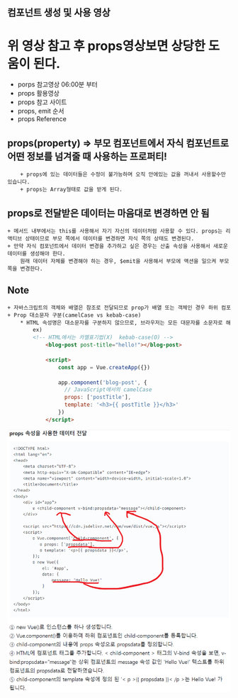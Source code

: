 ## <a src="https://www.youtube.com/watch?v=ybFZK1-01zk">컴포넌트 생성 및 사용 영상</a>

# 위 영상 참고 후 props영상보면 상당한 도움이 된다.
- <a src="https://www.youtube.com/watch?v=L8VLByQLtjc&t=1s">porps 참고영상 06:00분 부터 </a><br>
- <a src="https://www.youtube.com/watch?v=7T8F7ZF52lo">props 활용영상 </a><br>
- <a src="https://velog.io/@ducks1077/Vue.js-props-emit-%EA%B0%9C%EB%85%90-%EC%A0%95%ED%99%95%ED%95%98%EA%B2%8C-%EC%9E%A1%EA%B8%B0">props 참고 사이트</a>
- <a src="https://riviere.tistory.com/m/188">props, emit 순서 </a><br>
- <a src="https://v3.ko.vuejs.org/guide/component-props.html#%E1%84%83%E1%85%A1%E1%86%AB%E1%84%87%E1%85%A1%E1%86%BC%E1%84%92%E1%85%A3%E1%86%BC-%E1%84%83%E1%85%A6%E1%84%8B%E1%85%B5%E1%84%90%E1%85%A5-%E1%84%92%E1%85%B3%E1%84%85%E1%85%B3%E1%86%B7">props Reference</a>
## props(property) => 부모 컴포넌트에서 자식 컴포넌트로 어떤 정보를 넘겨줄 때 사용하는 프로퍼티!
```
	+ props에 있는 데이터들은 수정이 불가능하며 오직 안에있는 값을 꺼내서 사용할수만 있습니다.
	+ props는 Array형태로 값을 받게 된다.
```

## props로 전달받은 데이터는 마음대로 변경하면 안 됨
```
+ 메서드 내부에서는 this를 사용해서 자기 자신의 데이터처럼 사용할 수 있다. props는 리액티브 상태이므로 부모 쪽에서 데이터를 변경하면 자식 쪽의 상태도 변경된다.
+ 만약 자식 컴포넌트에서 데이터 변경을 추가하고 싶은 경우는 산출 속성을 사용해서 새로운 데이터를 생성해야 한다. 
	원래 데이터 자체를 변경해야 하는 경우, $emit을 사용해서 부모에 액션을 일으켜 부모 쪽을 변경한다.
```
## Note
```HTML
+ 자바스크립트의 객체와 배열은 참조로 전달되므로 prop가 배열 또는 객체인 경우 하위 컴포넌트 내부의 객체 또는 배열 자체를 변경하면 상위 상태에 영향을 줄 것입니다.
+ Prop 대소문자 구분(camelCase vs kebab-case)
	* HTML 속성명은 대소문자를 구분하지 않으므로, 브라우저는 모든 대문자를 소문자로 해석한다. 그리하여 케밥-케이스로 사용한다.
		ex) 
		<!-- HTML에서는 카멜표기법(X)  kebab-case(O) -->
			<blog-post post-title="hello!"></blog-post>

			<script>
				const app = Vue.createApp({})

				app.component('blog-post', {
				  // JavaScript에서의 camelCase
				  props: ['postTitle'],
				  template: '<h3>{{ postTitle }}</h3>'
				})
			</script>
```



![props](../img/props.png)
